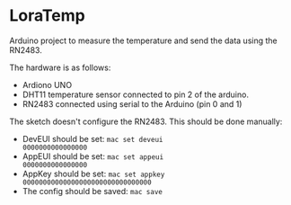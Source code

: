 LoraTemp
========

Arduino project to measure the temperature and send the data using the RN2483.

The hardware is as follows:
* Ardiono UNO
* DHT11 temperature sensor connected to pin 2 of the arduino.
* RN2483 connected using serial to the Arduino (pin 0 and 1)

The sketch doesn't configure the RN2483. This should be done manually:
* DevEUI should be set: <code>mac set deveui 0000000000000000</code>
* AppEUI should be set: <code>mac set appeui 0000000000000000</code>
* AppKey should be set: <code>mac set appkey 00000000000000000000000000000000</code>
* The config should be saved: <code>mac save</code>


